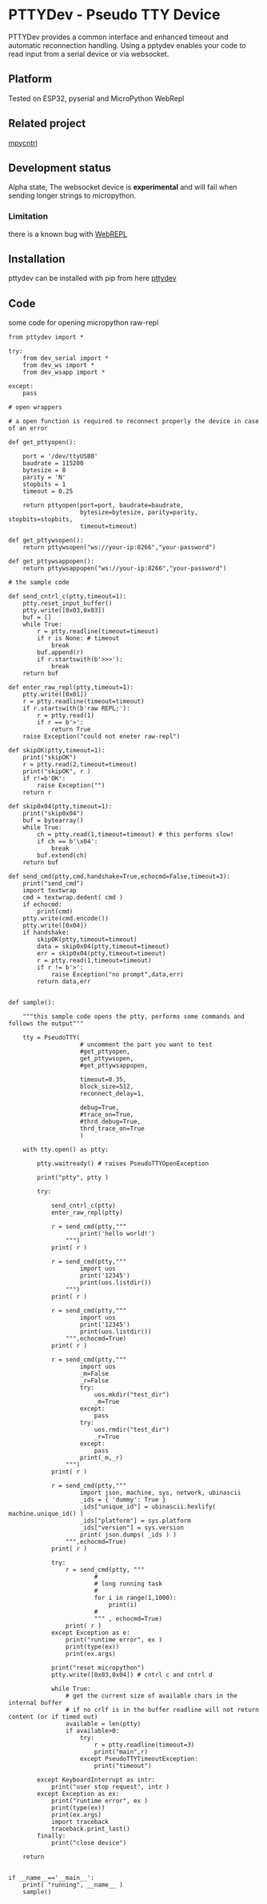 
# PTTYDev - Pseudo TTY Device

PTTYDev provides a common interface and enhanced timeout and automatic reconnection handling.
Using a pptydev enables your code to read input from a serial device or via websocket.

## Platform

Tested on ESP32, pyserial and MicroPython WebRepl

## Related project

[mpycntrl](https://github.com/kr-g/mpycntrl)


## Development status

Alpha state, 
The websocket device is __experimental__ and will fail when sending longer strings to micropython. 

### Limitation

there is a known bug with [WebREPL](https://github.com/micropython/micropython/issues/2497)


## Installation

pttydev can be installed with pip from here [pttydev](https://pypi.org/project/pttydev/)


## Code

some code for opening micropython raw-repl


    from pttydev import *

    try:
        from dev_serial import *
        from dev_ws import *
        from dev_wsapp import *

    except:
        pass

    # open wrappers

    # a open function is required to reconnect properly the device in case of an error

    def get_pttyopen():

        port = '/dev/ttyUSB0' 
        baudrate = 115200
        bytesize = 8
        parity = 'N'
        stopbits = 1
        timeout = 0.25

        return pttyopen(port=port, baudrate=baudrate,
                        bytesize=bytesize, parity=parity, stopbits=stopbits,
                        timeout=timeout)

    def get_pttywsopen():
        return pttywsopen("ws://your-ip:8266","your-password")

    def get_pttywsappopen():    
        return pttywsappopen("ws://your-ip:8266","your-password")

    # the sample code

    def send_cntrl_c(ptty,timeout=1):
        ptty.reset_input_buffer()
        ptty.write([0x03,0x03])
        buf = []
        while True:
            r = ptty.readline(timeout=timeout)
            if r is None: # timeout
                break
            buf.append(r)
            if r.startswith(b'>>>'):
                break
        return buf
            
    def enter_raw_repl(ptty,timeout=1):
        ptty.write([0x01])
        r = ptty.readline(timeout=timeout)
        if r.startswith(b'raw REPL;'):
            r = ptty.read(1)
            if r == b'>':
                return True
        raise Exception("could not eneter raw-repl")

    def skipOK(ptty,timeout=1):
        print("skipOK")
        r = ptty.read(2,timeout=timeout)
        print("skipOK", r )
        if r!=b'OK':
            raise Exception("")
        return r

    def skip0x04(ptty,timeout=1):
        print("skip0x04")
        buf = bytearray()
        while True:
            ch = ptty.read(1,timeout=timeout) # this performs slow!
            if ch == b'\x04':
                break
            buf.extend(ch)
        return buf

    def send_cmd(ptty,cmd,handshake=True,echocmd=False,timeout=3):
        print("send_cmd")
        import textwrap
        cmd = textwrap.dedent( cmd )
        if echocmd:
            print(cmd)
        ptty.write(cmd.encode())
        ptty.write([0x04])
        if handshake:
            skipOK(ptty,timeout=timeout)
            data = skip0x04(ptty,timeout=timeout)
            err = skip0x04(ptty,timeout=timeout)
            r = ptty.read(1,timeout=timeout)
            if r != b'>':
                raise Exception("no prompt",data,err)
            return data,err


    def sample():
        
        """this sample code opens the ptty, performs some commands and follows the output"""
        
        tty = PseudoTTY(
                        # uncomment the part you want to test
                        #get_pttyopen,
                        get_pttywsopen,                    
                        #get_pttywsappopen,
                        
                        timeout=0.35,
                        block_size=512,
                        reconnect_delay=1,
                        
                        debug=True,
                        #trace_on=True,                    
                        #thrd_debug=True,
                        thrd_trace_on=True
                        )

        with tty.open() as ptty:
            
            ptty.waitready() # raises PseudoTTYOpenException 
            
            print("ptty", ptty )
            
            try:
                
                send_cntrl_c(ptty)
                enter_raw_repl(ptty)
                
                r = send_cmd(ptty,"""
                        print('hello world!')
                    """)
                print( r )
     
                r = send_cmd(ptty,"""
                        import uos
                        print('12345')
                        print(uos.listdir())
                    """)
                print( r )

                r = send_cmd(ptty,"""
                        import uos
                        print('12345')
                        print(uos.listdir())
                    """,echocmd=True)
                print( r )

                r = send_cmd(ptty,"""
                        import uos
                        _m=False
                        _r=False
                        try:
                            uos.mkdir("test_dir")
                            _m=True
                        except:
                            pass
                        try:
                            uos.rmdir("test_dir")
                            _r=True
                        except:
                            pass
                        print(_m,_r)
                    """)
                print( r )

                r = send_cmd(ptty,"""
                        import json, machine, sys, network, ubinascii
                        _ids = { 'dummy': True }
                        _ids["unique_id"] = ubinascii.hexlify( machine.unique_id() )
                        _ids["platform"] = sys.platform
                        _ids["version"] = sys.version
                        print( json.dumps( _ids ) )
                    """,echocmd=True)
                print( r )

                try:
                    r = send_cmd(ptty, """
                            #
                            # long running task
                            #
                            for i in range(1,1000):
                                print(i)
                            #
                            """ , echocmd=True)                    
                    print( r )
                except Exception as e:
                    print("runtime error", ex )
                    print(type(ex))
                    print(ex.args)

                print("reset micropython")
                ptty.write([0x03,0x04]) # cntrl c and cntrl d 

                while True:                
                    # get the current size of available chars in the internal buffer
                    # if no crlf is in the buffer readline will not return content (or if timed out)
                    available = len(ptty) 
                    if available>0:
                        try:
                            r = ptty.readline(timeout=3)
                            print("main",r)
                        except PseudoTTYTimeoutException:
                            print("timeout")                       

            except KeyboardInterrupt as intr:
                print("user stop request", intr )        
            except Exception as ex:
                print("runtime error", ex )
                print(type(ex))
                print(ex.args)
                import traceback
                traceback.print_last()
            finally:
                print("close device")
            
        return
    

    if __name__=='__main__':
        print( "running", __name__ )
        sample()
        
    


